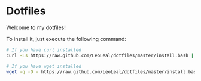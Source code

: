 # Dotfiles

Welcome to my dotfiles!

To install it, just execute the following command:

```bash
# If you have curl installed
curl -Ls https://raw.github.com/LeoLeal/dotfiles/master/install.bash | bash

# If you have wget installed
wget -q -O - https://raw.github.com/LeoLeal/dotfiles/master/install.bash | bash
```
